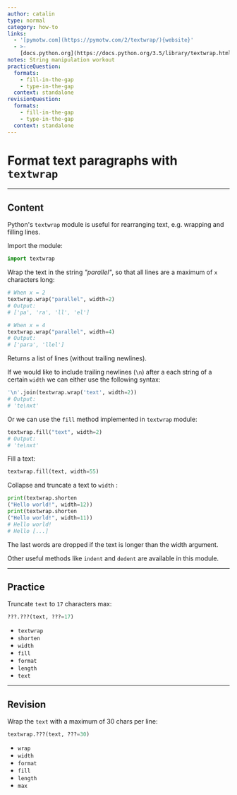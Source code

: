 ```yaml
---
author: catalin
type: normal
category: how-to
links:
  - '[pymotw.com](https://pymotw.com/2/textwrap/){website}'
  - >-
    [docs.python.org](https://docs.python.org/3.5/library/textwrap.html){website}
notes: String manipulation workout
practiceQuestion:
  formats:
    - fill-in-the-gap
    - type-in-the-gap
  context: standalone
revisionQuestion:
  formats:
    - fill-in-the-gap
    - type-in-the-gap
  context: standalone
---
```


# Format text paragraphs with `textwrap`


---

## Content

Python's `textwrap` module is useful for rearranging text, e.g. wrapping and filling lines.

Import the module:

```python
import textwrap
```

Wrap the text in the string *"parallel"*, so that all lines are a maximum
of `x` characters long:

```python
# When x = 2
textwrap.wrap("parallel", width=2)
# Output:
# ['pa', 'ra', 'll', 'el']

# When x = 4
textwrap.wrap("parallel", width=4)
# Output:
# ['para', 'llel']
```

Returns a list of lines (without trailing newlines).

If we would like to include trailing newlines (`\n`) after a each string of a certain `width` we can either use the following syntax:

```python
'\n'.join(textwrap.wrap('text', width=2))
# Output:
# 'te\nxt'
```

Or we can use the `fill` method implemented in `textwrap` module:

```python
textwrap.fill("text", width=2)
# Output:
# 'te\nxt'
```

Fill a text:

```python
textwrap.fill(text, width=55)
```

Collapse and truncate a text to `width` :

```python
print(textwrap.shorten
("Hello world!", width=12))
print(textwrap.shorten
("Hello world!", width=11))
# Hello world!
# Hello [...]
```

The last words are dropped if the text is longer than the width argument.

Other useful methods like `indent` and `dedent` are available in this module.


---

## Practice

Truncate `text` to `17` characters max:

```python
???.???(text, ???=17)
```

- `textwrap`
- `shorten`
- `width`
- `fill`
- `format`
- `length`
- `text`


---

## Revision

Wrap the `text`  with a maximum of 30 chars per line:

```python
textwrap.???(text, ???=30)
```

- `wrap`
- `width`
- `format`
- `fill`
- `length`
- `max`
